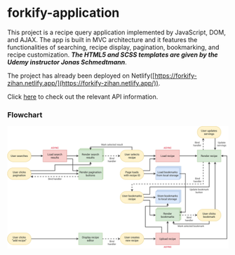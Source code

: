# forkify-application

This project is a recipe query application implemented by JavaScript, DOM, and AJAX. The app is built in MVC architecture and it features the functionalities of searching, recipe display, pagination, bookmarking, and recipe customization. ***The HTML5 and SCSS templates are given by the Udemy instructor Jonas Schmedtmann***.

The project has already been deployed on Netlify([https://forkify-zihan.netlify.app/](https://forkify-zihan.netlify.app/)).

Click [here](https://forkify-api.herokuapp.com/v2) to check out the relevant API information.


### Flowchart
![plot](forkify-flowchart-part-3.png)
